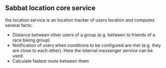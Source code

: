 Sabbat location core service
-----------------------------
the location service is an location tracker of users location and computes several facts:
* Distance between other users of a group (e.g. between to friends of a race biking group)
* Notification of users when conditions to be configured are met (e.g. they are close to each other). Here the internal messenger service can be used.
* Calculate fastest route between them